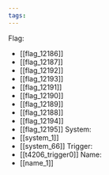 ```yaml
---
tags:
---
```

Flag:
- [[flag_12186]]
- [[flag_12187]]
- [[flag_12192]]
- [[flag_12193]]
- [[flag_12191]]
- [[flag_12190]]
- [[flag_12189]]
- [[flag_12188]]
- [[flag_12194]]
- [[flag_12195]]
System:
- [[system_1]]
- [[system_66]]
Trigger:
- [[t4206_trigger0]]
Name:
- [[name_1]]
